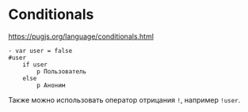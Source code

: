# Conditionals
https://pugjs.org/language/conditionals.html

    - var user = false
    #user
        if user
            p Пользователь
        else
            p Аноним

Также можно использовать оператор отрицания `!`, например `!user`.
